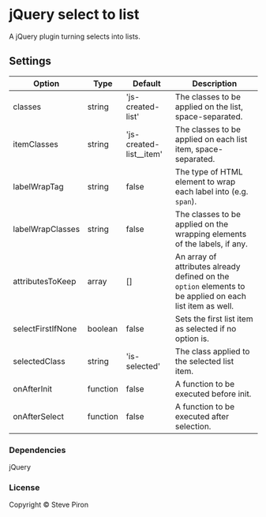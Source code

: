 # jQuery select to list
A jQuery plugin turning selects into lists.

## Settings
Option | Type | Default | Description
------ | ---- | ------- | -----------
classes | string | 'js-created-list' | The classes to be applied on the list, space-separated.
itemClasses | string | 'js-created-list__item' | The classes to be applied on each list item, space-separated.
labelWrapTag | string | false | The type of HTML element to wrap each label into (e.g. `span`).
labelWrapClasses | string | false | The classes to be applied on the wrapping elements of the labels, if any.
attributesToKeep | array | [] | An array of attributes already defined on the `option` elements to be applied on each list item as well.
selectFirstIfNone | boolean | false | Sets the first list item as selected if no option is.
selectedClass | string | 'is-selected' | The class applied to the selected list item.
onAfterInit | function | false | A function to be executed before init.
onAfterSelect | function | false | A function to be executed after selection.

### Dependencies
jQuery

### License
Copyright © Steve Piron

